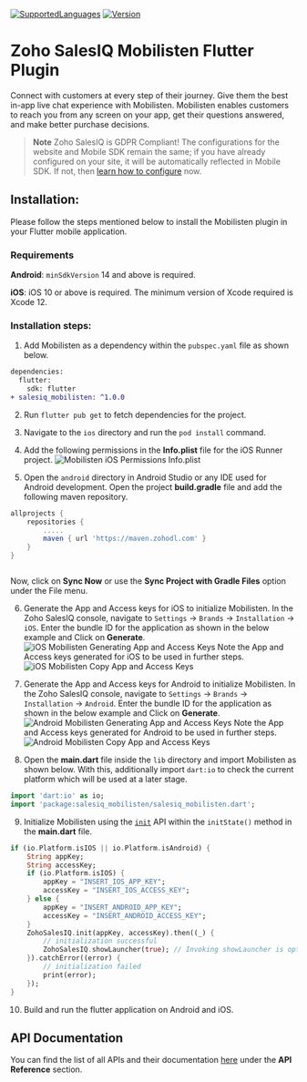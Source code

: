 [![SupportedLanguages](https://img.shields.io/badge/Platforms-iOS%20%7C%20%20Android-green.svg)](https://flutter.dev/) [![Version](https://img.shields.io/badge/version-1.0.0-blue.svg)](https://mobilisten.io/)

# Zoho SalesIQ Mobilisten Flutter Plugin

Connect with customers at every step of their journey. Give them the best in-app live chat experience with Mobilisten. Mobilisten enables customers to reach you from any screen on your app, get their questions answered, and make better purchase decisions.  

>__**Note**__
>Zoho SalesIQ is GDPR Compliant! The configurations for the website and Mobile SDK remain the same; if you have already configured on your site, it will be automatically reflected in Mobile SDK. If not, then [learn how to configure](https://www.zoho.com/salesiq/help/portal-settings-enable-gdpr.html) now.

## Installation:
Please follow the steps mentioned below to install the Mobilisten plugin in your Flutter mobile application.

### Requirements
**Android**: `minSdkVersion` 14 and above is required.

**iOS**: iOS 10 or above is required. The minimum version of Xcode required is Xcode 12.

### Installation steps:
1. Add Mobilisten as a dependency within the `pubspec.yaml` file as shown below.
```diff
dependencies:
  flutter:
    sdk: flutter
+ salesiq_mobilisten: ^1.0.0
```

2. Run `flutter pub get` to fetch dependencies for the project.

3. Navigate to the `ios` directory and run the `pod install` command.

4. Add the following permissions in the **Info.plist** file for the iOS Runner project.
![Mobilisten iOS Permissions Info.plist](https://www.zohowebstatic.com/sites/default/files/u71249/SDK2/cordova-installation-step2.png)

5. Open the `android` directory in Android Studio or any IDE used for Android development.  Open the project **build.gradle** file and add the following maven repository.
```groovy
allprojects {
    repositories {
        .....
        maven { url 'https://maven.zohodl.com' }
    }
}
```
<img alt class="screenshot" src="https://www.zohowebstatic.com/sites/default/files/u7370/rn1.png" alt="Mobilisten Android Gradle Sync"/>

Now, click on **Sync Now** or use the **Sync Project with Gradle Files** option under the File menu.

6.  Generate the App and Access keys for iOS to initialize Mobilisten. In the Zoho SalesIQ console, navigate to `Settings` → `Brands` → `Installation` → `iOS`. Enter the bundle ID for the application as shown in the below example and Click on **Generate**.
![iOS Mobilisten Generating App and Access Keys](https://www.zohowebstatic.com/sites/default/files/u71249/SDK2/ios-rc1.png)
Note the App and Access keys generated for iOS to be used in further steps.
![iOS Mobilisten Copy App and Access Keys](https://www.zohowebstatic.com/sites/default/files/u71249/SDK2/ios-rc2.png)

7.  Generate the App and Access keys for Android to initialize Mobilisten. In the Zoho SalesIQ console, navigate to `Settings` → `Brands` → `Installation` → `Android`. Enter the bundle ID for the application as shown in the below example and Click on **Generate**.
![Android Mobilisten Generating App and Access Keys](https://www.zohowebstatic.com/sites/default/files/u71249/SDK2/android-rc1.png)
Note the App and Access keys generated for Android to be used in further steps.
![Android Mobilisten Copy App and Access Keys](https://www.zohowebstatic.com/sites/default/files/u71249/SDK2/android-rc2.png)

8. Open the **main.dart** file inside the `lib` directory and import Mobilisten as shown below. With this, additionally import `dart:io` to check the current platform which will be used at a later stage.
```dart
import 'dart:io' as io;
import 'package:salesiq_mobilisten/salesiq_mobilisten.dart';
```

9. Initialize Mobilisten using the [`init`](https://www.zoho.com/salesiq/help/developer-guides/flutter-sdk-init.html) API within the `initState()` method in the **main.dart** file.
```dart
if (io.Platform.isIOS || io.Platform.isAndroid) {
    String appKey;
    String accessKey;
    if (io.Platform.isIOS) {
        appKey = "INSERT_IOS_APP_KEY";
        accessKey = "INSERT_IOS_ACCESS_KEY";
    } else {
        appKey = "INSERT_ANDROID_APP_KEY";
        accessKey = "INSERT_ANDROID_ACCESS_KEY";
    }
    ZohoSalesIQ.init(appKey, accessKey).then((_) {
        // initialization successful
        ZohoSalesIQ.showLauncher(true); // Invoking showLauncher is optional.
    }).catchError((error) {
        // initialization failed
        print(error);
    });
}
```
10. Build and run the flutter application on Android and iOS.

## API Documentation

You can find the list of all APIs and their documentation  [here](https://www.zoho.com/salesiq/help/developer-guides/flutter-sdk-show-launcher.html)  under the  **API Reference**  section.
